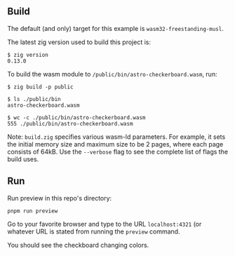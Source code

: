 ## Build

The default (and only) target for this example is `wasm32-freestanding-musl`.

The latest zig version used to build this project is:

```shell
$ zig version
0.13.0
```

To build the wasm module to `/public/bin/astro-checkerboard.wasm`, run:

```shell
$ zig build -p public

$ ls ./public/bin
astro-checkerboard.wasm

$ wc -c ./public/bin/astro-checkerboard.wasm
555 ./public/bin/astro-checkerboard.wasm
```

Note: `build.zig` specifies various wasm-ld parameters. For example, it sets the initial memory size
and maximum size to be 2 pages, where each page consists of 64kB. Use the `--verbose` flag to see the complete list of flags the build uses.

## Run

Run preview in this repo's directory:

```shell
pnpm run preview
```

Go to your favorite browser and type to the URL `localhost:4321` (or whatever URL is stated from running the `preview` command.

You should see the checkboard changing colors.
